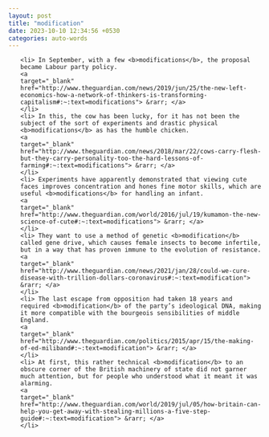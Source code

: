 ```yaml
---
layout: post
title: "modification"
date: 2023-10-10 12:34:56 +0530
categories: auto-words
---
```

<ol>

    <li> In September, with a few <b>modifications</b>, the proposal became Labour party policy.
    <a 
    target="_blank" 
    href="http://www.theguardian.com/news/2019/jun/25/the-new-left-economics-how-a-network-of-thinkers-is-transforming-capitalism#:~:text=modifications"> &rarr; </a>
    </li>
    <li> In this, the cow has been lucky, for it has not been the subject of the sort of experiments and drastic physical <b>modifications</b> as has the humble chicken.
    <a 
    target="_blank" 
    href="http://www.theguardian.com/news/2018/mar/22/cows-carry-flesh-but-they-carry-personality-too-the-hard-lessons-of-farming#:~:text=modifications"> &rarr; </a>
    </li>
    <li> Experiments have apparently demonstrated that viewing cute faces improves concentration and hones fine motor skills, which are useful <b>modifications</b> for handling an infant.
    <a 
    target="_blank" 
    href="http://www.theguardian.com/world/2016/jul/19/kumamon-the-new-science-of-cute#:~:text=modifications"> &rarr; </a>
    </li>
    <li> They want to use a method of genetic <b>modification</b> called gene drive, which causes female insects to become infertile, but in a way that has proven immune to the evolution of resistance.
    <a 
    target="_blank" 
    href="http://www.theguardian.com/news/2021/jan/28/could-we-cure-disease-with-trillion-dollars-coronavirus#:~:text=modification"> &rarr; </a>
    </li>
    <li> The last escape from opposition had taken 18 years and required <b>modification</b> of the party’s ideological DNA, making it more compatible with the bourgeois sensibilities of middle England.
    <a 
    target="_blank" 
    href="http://www.theguardian.com/politics/2015/apr/15/the-making-of-ed-miliband#:~:text=modification"> &rarr; </a>
    </li>
    <li> At first, this rather technical <b>modification</b> to an obscure corner of the British machinery of state did not garner much attention, but for people who understood what it meant it was alarming.
    <a 
    target="_blank" 
    href="http://www.theguardian.com/world/2019/jul/05/how-britain-can-help-you-get-away-with-stealing-millions-a-five-step-guide#:~:text=modification"> &rarr; </a>
    </li>